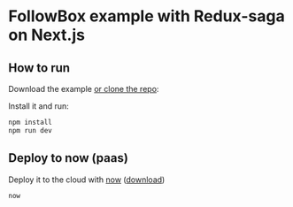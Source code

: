 # FollowBox example with Redux-saga on Next.js

## How to run

Download the example [or clone the repo](https://github.com/uehaj/followbox-redux-saga):

Install it and run:

```bash
npm install
npm run dev
```

## Deploy to now (paas)

Deploy it to the cloud with [now](https://zeit.co/now) ([download](https://zeit.co/download))

```bash
now
```

